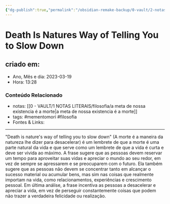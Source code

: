 ```yaml
---
{"dg-publish":true,"permalink":"/obsidian-remake-backup/0-vault/2-notas-permanentes/death-is-natures-way-of-telling-you-to-slow-down/","tags":["permanente","mementomori","filosofia"],"dgHomeLink":true,"dgShowLocalGraph":true,"dgShowFileTree":true,"dgEnableSearch":true,"noteIcon":""}
---
```


# Death Is Natures Way of Telling You to Slow Down

## criado em: 

- Ano, Mês e dia: 2023-03-19
- Hora: 13:28

### Conteúdo Relacionado

- notas: [[0 - VAULT/1 NOTAS LITERAIS/filosofia/a meta de nossa existencia é a morte\|a meta de nossa existencia é a morte]]
- tags: #mementomori #filosofia 
- Fontes & Links: 
---

"Death is nature's way of telling you to slow down" (A morte é a maneira da natureza lhe dizer para desacelerar) é um lembrete de que a morte é uma parte natural da vida e que serve como um lembrete de que a vida é curta e deve ser vivida ao máximo. A frase sugere que as pessoas devem reservar um tempo para aproveitar suas vidas e apreciar o mundo ao seu redor, em vez de sempre se apressarem e se preocuparem com o futuro. Ela também sugere que as pessoas não devem se concentrar tanto em alcançar o sucesso material ou acumular bens, mas sim nas coisas que realmente importam na vida, como relacionamentos, experiências e crescimento pessoal. Em última análise, a frase incentiva as pessoas a desacelerar e apreciar a vida, em vez de perseguir constantemente coisas que podem não trazer a verdadeira felicidade ou realização.